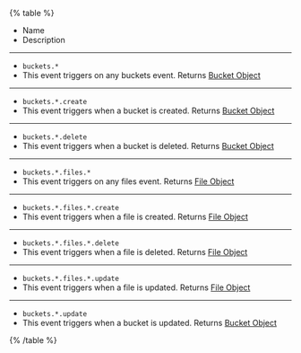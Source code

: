 {% table %}

-   Name
-   Description

---

-   `buckets.*`
-   This event triggers on any buckets event.
    Returns [Bucket Object](/docs/references/cloud/models/bucket)

---

-   `buckets.*.create`
-   This event triggers when a bucket is created.
    Returns [Bucket Object](/docs/references/cloud/models/bucket)

---

-   `buckets.*.delete`
-   This event triggers when a bucket is deleted.
    Returns [Bucket Object](/docs/references/cloud/models/bucket)

---

-   `buckets.*.files.*`
-   This event triggers on any files event.
    Returns [File Object](/docs/references/cloud/models/file)

---

-   `buckets.*.files.*.create`
-   This event triggers when a file is created.
    Returns [File Object](/docs/references/cloud/models/file)

---

-   `buckets.*.files.*.delete`
-   This event triggers when a file is deleted.
    Returns [File Object](/docs/references/cloud/models/file)

---

-   `buckets.*.files.*.update`
-   This event triggers when a file is updated.
    Returns [File Object](/docs/references/cloud/models/file)

---

-   `buckets.*.update`
-   This event triggers when a bucket is updated.
    Returns [Bucket Object](/docs/references/cloud/models/bucket)

{% /table %}
